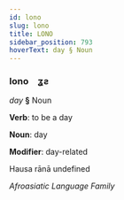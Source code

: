 ```yaml
---
id: lono
slug: lono
title: LONO
sidebar_position: 793
hoverText: day § Noun
---
```


### lono&emsp;<span kind="abugida">ʓƨ</span>

*day* **§** Noun

**Verb**: to be a day

**Noun**: day

**Modifier**: day-related

Hausa rānā undefined

*Afroasiatic Language Family*